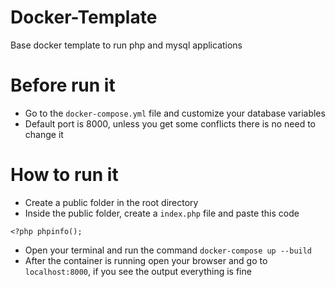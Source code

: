 # Docker-Template

Base docker template to run php and mysql applications

# Before run it

- Go to the `docker-compose.yml` file and customize your database variables
- Default port is 8000, unless you get some conflicts there is no need to change it

# How to run it

- Create a public folder in the root directory
- Inside the public folder, create a `index.php` file and paste this code

`<?php phpinfo();`
  
- Open your terminal and run the command `docker-compose up --build`
- After the container is running open your browser and go to `localhost:8000`, if you see the output everything is fine
